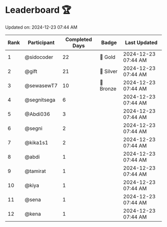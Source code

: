 # Leaderboard 🏆

Updated on: 2024-12-23 07:44 AM

| Rank | Participant       | Completed Days | Badge      | Last Updated         |
|------|-------------------|----------------|------------|----------------------|
| 1    | @sidocoder        | 22             | 🏅 Gold     | 2024-12-23 07:44 AM |
| 2    | @gift             | 21             | 🥈 Silver   | 2024-12-23 07:44 AM |
| 3    | @sewasewT7        | 10             | 🥉 Bronze   | 2024-12-23 07:44 AM |
| 4    | @segnitsega       | 6              |            | 2024-12-23 07:44 AM |
| 5    | @Abdi036          | 3              |            | 2024-12-23 07:44 AM |
| 6    | @segni            | 2              |            | 2024-12-23 07:44 AM |
| 7    | @kika1s1          | 2              |            | 2024-12-23 07:44 AM |
| 8    | @abdi             | 1              |            | 2024-12-23 07:44 AM |
| 9    | @tamirat          | 1              |            | 2024-12-23 07:44 AM |
| 10   | @kiya             | 1              |            | 2024-12-23 07:44 AM |
| 11   | @sena             | 1              |            | 2024-12-23 07:44 AM |
| 12   | @kena             | 1              |            | 2024-12-23 07:44 AM |

